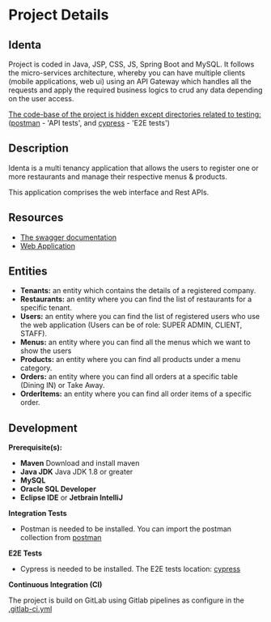 # Project Details

## Identa

Project is coded in Java, JSP, CSS, JS, Spring Boot and MySQL. It follows the micro-services architecture, whereby you
can have multiple clients (mobile applications, web ui) using an API Gateway which handles all the requests and apply
the required business logics to crud any data depending on the user access.

<ins>The code-base of the project is hidden except directories related to testing:</ins> ([postman](postman) - 'API tests', and [cypress](cypress) - 'E2E tests')

## Description

Identa is a multi tenancy application that allows the users to register one or more restaurants and manage their
respective menus & products.

This application comprises the web interface and Rest APIs.

## Resources

- [The swagger documentation](http://178.128.192.92:8080/swagger-ui.html)
- [Web Application](http://178.128.192.92:9000/)

## Entities

- **Tenants:** an entity which contains the details of a registered company.
- **Restaurants:** an entity where you can find the list of restaurants for a specific tenant.
- **Users:** an entity where you can find the list of registered users who use the web application (Users can be of
  role: SUPER ADMIN, CLIENT, STAFF).
- **Menus:** an entity where you can find all the menus which we want to show the users
- **Products:** an entity where you can find all products under a menu category.
- **Orders:** an entity where you can find all orders at a specific table (Dining IN) or Take Away.
- **OrderItems:** an entity where you can find all order items of a specific order.


## Development

**Prerequisite(s):**

- **Maven** Download and install maven
- **Java JDK** Java JDK 1.8 or greater
- **MySQL** 
- **Oracle SQL Developer**
- **Eclipse IDE** or **Jetbrain IntelliJ**


**Integration Tests**

- Postman is needed to be installed. You can import the postman collection from [postman](postman)


**E2E Tests**
- Cypress is needed to be installed. The E2E tests location: [cypress](cypress)


**Continuous Integration (CI)**

The project is build on GitLab using Gitlab pipelines as configure in the [.gitlab-ci.yml](.gitlab-ci.yml)
